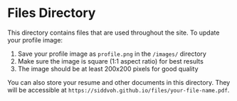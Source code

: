 # Files Directory

This directory contains files that are used throughout the site. To update your profile image:

1. Save your profile image as `profile.png` in the `/images/` directory
2. Make sure the image is square (1:1 aspect ratio) for best results
3. The image should be at least 200x200 pixels for good quality

You can also store your resume and other documents in this directory. They will be accessible at `https://siddvoh.github.io/files/your-file-name.pdf`. 